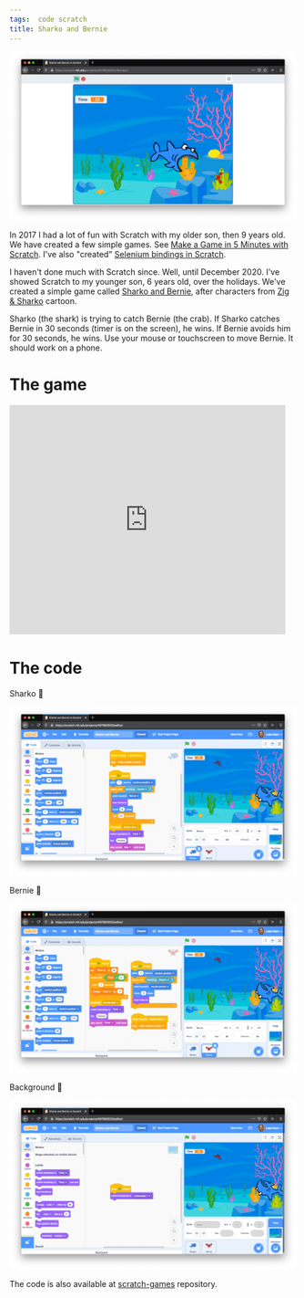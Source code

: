 ```yaml
---
tags:  code scratch
title: Sharko and Bernie
---
```

![Sharko and Bernie](/assets/sharko-and-bernie/sharko-and-bernie.png "Sharko and Bernie")

In 2017 I had a lot of fun with Scratch with my older son, then 9 years old. We have created a few simple games. See [Make a Game in 5 Minutes with Scratch](/scratch). I've also "created" [Selenium bindings in Scratch](/selenium-scratch).

I haven't done much with Scratch since. Well, until December 2020. I've showed Scratch to my younger son, 6 years old, over the holidays. We've created a simple game called [Sharko and Bernie](https://scratch.mit.edu/projects/467982933/), after characters from [Zig & Sharko](https://en.wikipedia.org/wiki/Zig_%26_Sharko) cartoon.

Sharko (the shark) is trying to catch Bernie (the crab). If Sharko catches Bernie in 30 seconds (timer is on the screen), he wins. If Bernie avoids him for 30 seconds, he wins. Use your mouse or touchscreen to move Bernie. It should work on a phone.

# The game

<iframe src="https://scratch.mit.edu/projects/467982933/embed" allowtransparency="true" width="485" height="402" frameborder="0" scrolling="no" allowfullscreen></iframe>

# The code

Sharko 🦈

![Sharko](/assets/sharko-and-bernie/sharko.png "Sharko")

Bernie 🦀

![Bernie](/assets/sharko-and-bernie/bernie.png "Bernie")

Background 🌊

![Background](/assets/sharko-and-bernie/underwater.png "Background")

The code is also available at [scratch-games](https://github.com/zeljkofilipin/scratch-games) repository.